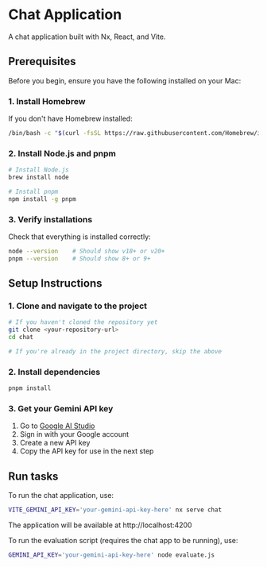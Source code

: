 # Chat Application

A chat application built with Nx, React, and Vite.

## Prerequisites

Before you begin, ensure you have the following installed on your Mac:

### 1. Install Homebrew

If you don't have Homebrew installed:

```sh
/bin/bash -c "$(curl -fsSL https://raw.githubusercontent.com/Homebrew/install/HEAD/install.sh)"
```

### 2. Install Node.js and pnpm

```sh
# Install Node.js
brew install node

# Install pnpm
npm install -g pnpm
```

### 3. Verify installations

Check that everything is installed correctly:

```sh
node --version    # Should show v18+ or v20+
pnpm --version    # Should show 8+ or 9+
```

## Setup Instructions

### 1. Clone and navigate to the project

```sh
# If you haven't cloned the repository yet
git clone <your-repository-url>
cd chat

# If you're already in the project directory, skip the above
```

### 2. Install dependencies

```sh
pnpm install
```

### 3. Get your Gemini API key

1. Go to [Google AI Studio](https://aistudio.google.com/app/apikey)
2. Sign in with your Google account
3. Create a new API key
4. Copy the API key for use in the next step

## Run tasks

To run the chat application, use:

```sh
VITE_GEMINI_API_KEY='your-gemini-api-key-here' nx serve chat
```

The application will be available at http://localhost:4200

To run the evaluation script (requires the chat app to be running), use:

```sh
GEMINI_API_KEY='your-gemini-api-key-here' node evaluate.js
```
